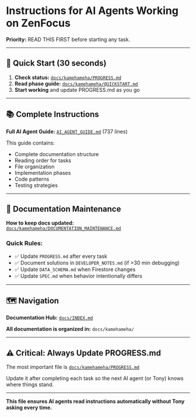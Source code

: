 # Instructions for AI Agents Working on ZenFocus

**Priority:** READ THIS FIRST before starting any task.

---

## 🎯 Quick Start (30 seconds)

1. **Check status:** [`docs/kamehameha/PROGRESS.md`](../../docs/kamehameha/PROGRESS.md)
2. **Read phase guide:** [`docs/kamehameha/QUICKSTART.md`](../../docs/kamehameha/QUICKSTART.md)
3. **Start working** and update PROGRESS.md as you go

---

## 📚 Complete Instructions

**Full AI Agent Guide:** [`AI_AGENT_GUIDE.md`](../../AI_AGENT_GUIDE.md) (737 lines)

This guide contains:
- Complete documentation structure
- Reading order for tasks
- File organization
- Implementation phases
- Code patterns
- Testing strategies

---

## 🔄 Documentation Maintenance

**How to keep docs updated:** [`docs/kamehameha/DOCUMENTATION_MAINTENANCE.md`](../../docs/kamehameha/DOCUMENTATION_MAINTENANCE.md)

### Quick Rules:
- ✅ Update `PROGRESS.md` after every task
- ✅ Document solutions in `DEVELOPER_NOTES.md` (if >30 min debugging)
- ✅ Update `DATA_SCHEMA.md` when Firestore changes
- ✅ Update `SPEC.md` when behavior intentionally differs

---

## 🗺️ Navigation

**Documentation Hub:** [`docs/INDEX.md`](../../docs/INDEX.md)

**All documentation is organized in:** `docs/kamehameha/`

---

## ⚠️ Critical: Always Update PROGRESS.md

The most important file is [`docs/kamehameha/PROGRESS.md`](../../docs/kamehameha/PROGRESS.md)

Update it after completing each task so the next AI agent (or Tony) knows where things stand.

---

**This file ensures AI agents read instructions automatically without Tony asking every time.**

